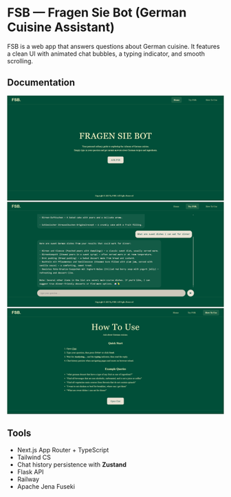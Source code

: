 # FSB — Fragen Sie Bot (German Cuisine Assistant)

FSB is a web app that answers questions about German cuisine. It features a clean UI with animated chat bubbles, a typing indicator, and smooth scrolling.

## Documentation
![FSB Home Screenshot](/public/app_pict/home.png)
![FSB Home Screenshot](/public/app_pict/try.png)
![FSB Home Screenshot](/public/app_pict/how_to_use.png)

## Tools
- Next.js App Router + TypeScript
- Tailwind CS
- Chat history persistence with **Zustand**
- Flask API
- Railway
- Apache Jena Fuseki